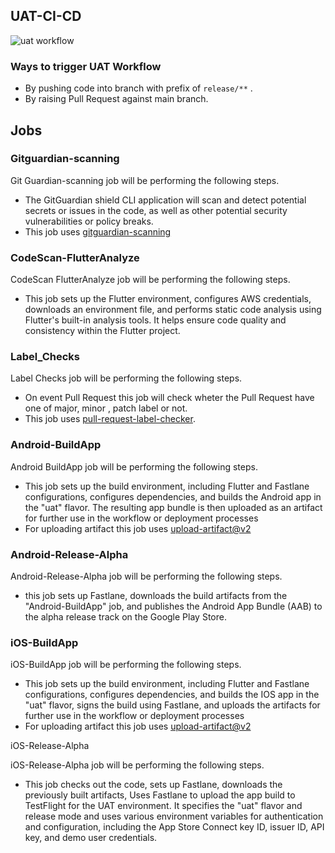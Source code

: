 ## UAT-CI-CD

![uat workflow](https://github.com/REAN-Foundation/rean-health-guru-app/blob/feature/flow_documentation/res/images/release_docs_images/uatWorkflow.png?raw=true)

### Ways to trigger UAT Workflow

* By pushing code into branch with prefix of ``` release/** ``` .
* By raising Pull Request against main branch.

## Jobs

### Gitguardian-scanning

Git Guardian-scanning job will be performing the following steps.

* The GitGuardian shield CLI application will scan and detect potential secrets or issues in the code, as well as other potential security vulnerabilities or policy breaks.
* This job uses [gitguardian-scanning](https://github.com/GitGuardian/ggshield-action)

### CodeScan-FlutterAnalyze

CodeScan FlutterAnalyze job will be performing the following steps.

* This job sets up the Flutter environment, configures AWS credentials, downloads an environment file, and performs static code analysis using Flutter's built-in analysis tools. It helps ensure code quality and consistency within the Flutter project.

### Label_Checks

Label Checks job will be performing the following steps.

* On event Pull Request this job will check wheter the Pull Request have one of major, minor , patch label or not.
* This job uses [pull-request-label-checker](https://github.com/marketplace/actions/label-checker-for-pull-requests). 

### Android-BuildApp

Android BuildApp job will be performing the following steps.

* This job sets up the build environment, including Flutter and Fastlane configurations, configures dependencies, and builds the Android app in the "uat" flavor. The resulting app bundle is then uploaded as an artifact for further use in the workflow or deployment processes
* For uploading artifact this job uses [upload-artifact@v2](https://github.com/marketplace/actions/upload-a-build-artifact)

### Android-Release-Alpha

Android-Release-Alpha job will be performing the following steps.

* this job sets up Fastlane, downloads the build artifacts from the "Android-BuildApp" job, and publishes the Android App Bundle (AAB) to the alpha release track on the Google Play Store.

### iOS-BuildApp

iOS-BuildApp job will be performing the following steps.

* This job sets up the build environment, including Flutter and Fastlane configurations, configures dependencies, and builds the IOS app in the "uat" flavor, signs the build using Fastlane, and uploads the artifacts for further use in the workflow or deployment processes
* For uploading artifact this job uses [upload-artifact@v2](https://github.com/marketplace/actions/upload-a-build-artifact)

iOS-Release-Alpha

iOS-Release-Alpha job will be performing the following steps.

* This job checks out the code, sets up Fastlane, downloads the previously built artifacts, Uses Fastlane to upload the app build to TestFlight for the UAT environment. It specifies the "uat" flavor and release mode and uses various environment variables for authentication and configuration, including the App Store Connect key ID, issuer ID, API key, and demo user credentials.
